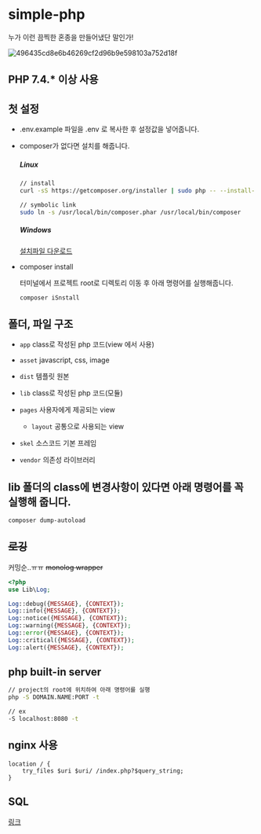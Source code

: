 # simple-php

누가 이런 끔찍한 혼종을 만들어냈단 말인가!

![496435cd8e6b46269cf2d96b9e598103a752d18f](https://user-images.githubusercontent.com/45650509/110643775-cc559c80-81f7-11eb-97a0-318b06926a7a.jpg)

## PHP 7.4.\* 이상 사용

## 첫 설정

- .env.example 파일을 .env 로 복사한 후 설정값을 넣어줍니다.

- composer가 없다면 설치를 해줍니다.

  ##### Linux

  ```bash
  // install
  curl -sS https://getcomposer.org/installer | sudo php -- --install-dir=/usr/local/bin/

  // symbolic link
  sudo ln -s /usr/local/bin/composer.phar /usr/local/bin/composer
  ```

  ##### Windows

  [설치파일 다운로드](https://getcomposer.org/Composer-Setup.exe)

- composer install

  터미널에서 프로젝트 root로 디렉토리 이동 후 아래 명령어를 실행해줍니다.

  ```bash
  composer iSnstall
  ```

## 폴더, 파일 구조

- `app` class로 작성된 php 코드(view 에서 사용)

- `asset` javascript, css, image

- `dist` 템플릿 원본

- `lib` class로 작성된 php 코드(모듈)

- `pages` 사용자에게 제공되는 view

  - `layout` 공통으로 사용되는 view

- `skel` 소스코드 기본 프레임

- `vendor` 의존성 라이브러리

## lib 폴더의 class에 변경사항이 있다면 아래 명령어를 꼭 실행해 줍니다.

```bash
composer dump-autoload
```

## ~~로깅~~

커밍순..ㅠㅠ
~~monolog wrapper~~

```php
<?php
use Lib\Log;

Log::debug({MESSAGE}, {CONTEXT});
Log::info({MESSAGE}, {CONTEXT});
Log::notice({MESSAGE}, {CONTEXT});
Log::warning({MESSAGE}, {CONTEXT});
Log::error({MESSAGE}, {CONTEXT});
Log::critical({MESSAGE}, {CONTEXT});
Log::alert({MESSAGE}, {CONTEXT});
```

## php built-in server

```bash
// project의 root에 위치하여 아래 명령어를 실행
php -S DOMAIN.NAME:PORT -t

// ex
-S localhost:8080 -t
```

## nginx 사용

```
location / {
    try_files $uri $uri/ /index.php?$query_string;
}
```


## SQL
[링크](https://github.com/eightymountain/simple-php/wiki/SQL)

